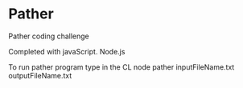 # Pather
Pather coding challenge

Completed with javaScript. Node.js 

To run pather program type in the CL node pather inputFileName.txt outputFileName.txt
